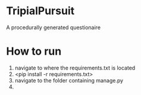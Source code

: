 # TripialPursuit
A procedurally generated questionaire

# How to run
1. navigate to where the requirements.txt is located
2. <pip install -r requirements.txt>
3. navigate to the folder containing manage.py <cd wiki_quiz>
4. <python manage.py runserver>
